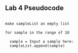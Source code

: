 ## Lab 4 Pseudocode

```markdown

make sampleList an empty list

for sample in the range of 10

  sample = Input a sample here:
  sampleList.append(sample)
